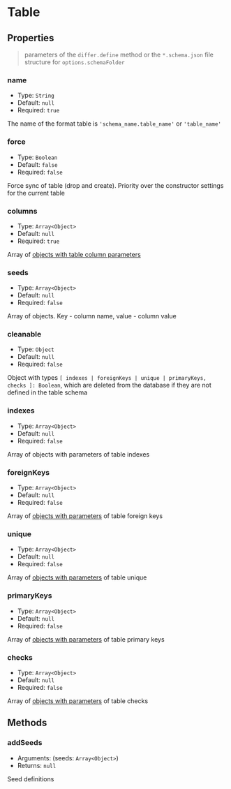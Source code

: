# Table

## Properties

> parameters of the `differ.define` method or the `*.schema.json` file structure for `options.schemaFolder`

### name

* Type: `String`
* Default: `null`
* Required: `true`

The name of the format table is `'schema_name.table_name'` or `'table_name'`

### force

* Type: `Boolean`
* Default: `false`
* Required: `false`

Force sync of table (drop and create). Priority over the constructor settings for the current table

### columns

* Type: `Array<Object>`
* Default: `null`
* Required: `true`

Array of [objects with table column parameters](columns.md)

### seeds

* Type: `Array<Object>`
* Default: `null`
* Required: `false`

Array of objects. Key - column name, value - column value

### cleanable

* Type: `Object`
* Default: `null`
* Required: `false`

Object with types `[ indexes | foreignKeys | unique | primaryKeys, checks ]: Boolean`, which are deleted from the database if they are not defined in the table schema

### indexes

* Type: `Array<Object>`
* Default: `null`
* Required: `false`

Array of objects with parameters of table indexes

### foreignKeys

* Type: `Array<Object>`
* Default: `null`
* Required: `false`

Array of [objects with parameters](foreign-key.md) of table foreign keys

### unique

* Type: `Array<Object>`
* Default: `null`
* Required: `false`

Array of [objects with parameters](unique.md) of table unique

### primaryKeys

* Type: `Array<Object>`
* Default: `null`
* Required: `false`

Array of [objects with parameters](primaryKey.md) of table primary keys

### checks

* Type: `Array<Object>`
* Default: `null`
* Required: `false`

Array of [objects with parameters](check.md) of table checks

## Methods

### addSeeds

* Arguments: (seeds: `Array<Object>`)
* Returns: `null`

Seed definitions
